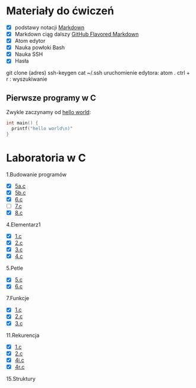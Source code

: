 # Materiały do ćwiczeń

- [x] podstawy notacji [Markdown](https://daringfireball.net/projects/markdown/)
- [X] Markdown ciąg dalszy [GitHub Flavored Markdown](https://help.github.com/articles/github-flavored-markdown/)
- [X] Atom edytor
- [X] Nauka powłoki Bash
- [X] Nauka SSH
- [X] Hasła

git clone (adres)
ssh-keygen
cat ~/.ssh
uruchomienie edytora: atom .
ctrl + r : wyszukiwanie

## Pierwsze programy w C

Zwykle zaczynamy od [hello world](/):

```c
int main() {
  printf("hello world\n)"
}
```


# Laboratoria w C

1.Budowanie programów

* [X] [5a.c](01-budowanie_programow/5a.c)
* [X] [5b.c](01_budowanie_programow/5b.c)
* [X] [6.c](01_budowanie_programow/6.c)
* [ ] [7.c](01_budowanie_programow/7.c)
* [X] [8.c](01_budowanie_programow/8.c)

4.Elementarz1

* [x] [1.c](4-elementarz1/1.c)
* [x] [2.c](4-elementarz1/2.c)
* [x] [3.c](4-elementarz1/3.c)
* [x] [4.c](4-elementarz1/4.c)

5.Petle

* [x] [5.c](05-petle/5.c)
* [x] [6.c](05-petle/6.c)

7.Funkcje

* [x] [1.c](07-funkcje/1.c)
* [x] [2.c](07-funkcje/2.c)
* [x] [3.c](07-funkcje/3.c)

11.Rekurencja

* [x] [1.c](11-rekurencja/1.c)
* [x] [2.c](11-rekurencja/2.c)
* [x] [4i.c](11-rekurencja/4i.c)
* [x] [4r.c](11-rekurencja/4r.c)

15.Struktury
